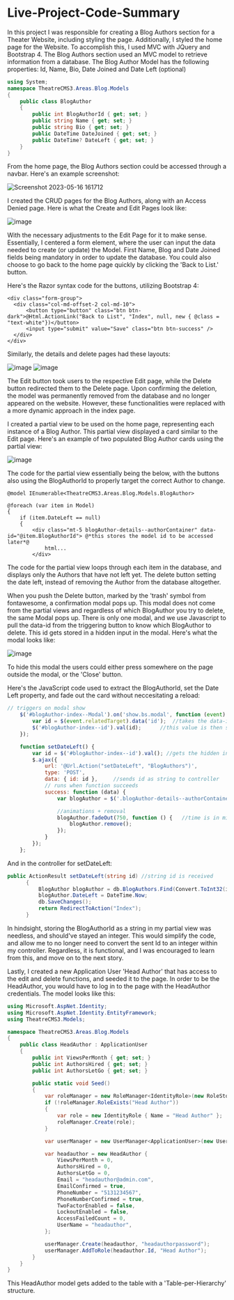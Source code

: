 # Live-Project-Code-Summary

In this project I was responsible for creating a Blog Authors section for a Theater Website, including styling the page. Additionally, I styled the home page for the Website. To accomplish this, I used MVC with JQuery and Bootstrap 4. The Blog Authors section used an MVC model to retrieve information from a database. The Blog Author Model has the following properties: Id, Name, Bio, Date Joined and Date Left (optional)
```csharp
using System;
namespace TheatreCMS3.Areas.Blog.Models
{
    public class BlogAuthor
    {
        public int BlogAuthorId { get; set; }
        public string Name { get; set; }
        public string Bio { get; set; }
        public DateTime DateJoined { get; set; }
        public DateTime? DateLeft { get; set; }
    }
}
```
From the home page, the Blog Authors section could be accessed through a navbar.
Here's an example screenshot:

![Screenshot 2023-05-16 161712](https://github.com/jordanritzie19/Live-Project-Code-Summary/assets/118029206/89789f33-75e5-4b3c-a608-81726ba92dd1)


I created the CRUD pages for the Blog Authors, along with an Access Denied page. Here is what the Create and Edit Pages look like: 

![image](https://github.com/jordanritzie19/Live-Project-Code-Summary/assets/118029206/711c37c4-62b8-4e57-9853-7ce8f503f059)

With the necessary adjustments to the Edit Page for it to make sense. Essentially, I centered a form element, where the user can input the data needed to create (or update) the Model. First Name, Blog and Date Joined fields being mandatory in order to update the database. You could also choose to go back to the home page quickly by  clicking the 'Back to List.' button.

Here's the Razor syntax code for the buttons, utilizing Bootstrap 4:
```razor
<div class="form-group">
  <div class="col-md-offset-2 col-md-10">
      <button type="button" class="btn btn-dark">@Html.ActionLink("Back to List", "Index", null, new { @class = "text-white"})</button>
      <input type="submit" value="Save" class="btn btn-success" />
  </div>
</div>
```

Similarly, the details and delete pages had these layouts:

![image](https://github.com/jordanritzie19/Live-Project-Code-Summary/assets/118029206/91a96a3e-eddc-471a-a81b-a64634ca068f)
![image](https://github.com/jordanritzie19/Live-Project-Code-Summary/assets/118029206/2b559315-c8f0-44b7-beed-e9a453b37fb5)

The Edit button took users to the respective Edit page, while the Delete button redirected them to the Delete page. Upon confirming the deletion, the model was permanently removed from the database and no longer appeared on the website. However, these functionalities were replaced with a more dynamic approach in the index page.

I created a partial view to be used on the home page, representing each instance of a Blog Author. This partial view displayed a card similar to the Edit page. Here's an example of two populated Blog Author cards using the partial view:

![image](https://github.com/jordanritzie19/Live-Project-Code-Summary/assets/118029206/81ea349a-22c5-4dde-af3a-9c27fa6b4c38)

The code for the partial view essentially being the below, with the buttons also using the BlogAuthorId to properly target the correct Author to change.
```razor
@model IEnumerable<TheatreCMS3.Areas.Blog.Models.BlogAuthor>

@foreach (var item in Model)
{
    if (item.DateLeft == null)
    {                                              
        <div class="mt-5 blogAuthor-details--authorContainer" data-id="@item.BlogAuthorId"> @*this stores the model id to be accessed later*@
            html...
        </div>
```

The code for the partial view loops through each item in the database, and displays only the Authors that have not left yet. The delete button setting the date left, instead of removing the Author from the database altogether.

When you push the Delete button, marked by the 'trash' symbol from fontawesome, a confirmation modal pops up. This modal does not come from the partial views and regardless of which BlogAuthor you try to delete, the same Modal pops up. There is only one modal, and we use Javascript to pull the data-id from the triggering button to know which BlogAuthor to delete. This id gets stored in a hidden input in the modal. Here's what the modal looks like:

![image](https://github.com/jordanritzie19/Live-Project-Code-Summary/assets/118029206/f59be5b1-2079-4ec9-8a02-cf807f602d79)

To hide this modal the users could either press somewhere on the page outside the modal, or the 'Close' button.

Here's the JavaScript code used to extract the BlogAuthorId, set the Date Left property, and fade out the card without neccesitating a reload:
```javascript
// triggers on modal show
    $('#blogAuthor-index--Modal').on('show.bs.modal', function (event) {
        var id = $(event.relatedTarget).data('id');  //takes the data-id of the triggering button
        $('#blogAuthor-index--id').val(id);      //this value is then set to the hidden input in modal
    });

    function setDateLeft() {
        var id = $('#blogAuthor-index--id').val(); //gets the hidden input
        $.ajax({
            url: '@Url.Action("setDateLeft", "BlogAuthors")',
            type: 'POST',
            data: { id: id },     //sends id as string to controller
            // runs when function succeeds
            success: function (data) {
                var blogAuthor = $('.blogAuthor-details--authorContainer[data-id="' + id + '"]');

                //animations + removal
                blogAuthor.fadeOut(750, function () {   //time is in milliseconds
                    blogAuthor.remove();
                });
            }
        });
    };
```

And in the controller for setDateLeft:
```csharp
public ActionResult setDateLeft(string id) //string id is received
      {
          BlogAuthor blogAuthor = db.BlogAuthors.Find(Convert.ToInt32(id)); //converts string to int, and finds the matching entity
          blogAuthor.DateLeft = DateTime.Now; 
          db.SaveChanges();
          return RedirectToAction("Index");
      }
```

In hindsight, storing the BlogAuthorId as a string in my partial view was needless, and should've stayed an integer. This would simplify the code, and allow me to no longer need to convert the sent Id to an integer within my controller. Regardless, it is functional, and I was encouraged to learn from this, and move on to the next story.

Lastly, I created a new Application User 'Head Author' that has access to the edit and delete functions, and seeded it to the page. In order to be the HeadAuthor, you would have to log in to the page with the HeadAuthor credentials. The model looks like this:

```csharp
using Microsoft.AspNet.Identity;
using Microsoft.AspNet.Identity.EntityFramework;
using TheatreCMS3.Models;

namespace TheatreCMS3.Areas.Blog.Models
{
    public class HeadAuthor : ApplicationUser
    {
        public int ViewsPerMonth { get; set; }
        public int AuthorsHired { get; set; }
        public int AuthorsLetGo { get; set; }

        public static void Seed()
        {            
            var roleManager = new RoleManager<IdentityRole>(new RoleStore<IdentityRole>(new ApplicationDbContext()));
            if (!roleManager.RoleExists("Head Author"))
            {
                var role = new IdentityRole { Name = "Head Author" };
                roleManager.Create(role);
            }

            var userManager = new UserManager<ApplicationUser>(new UserStore<ApplicationUser>(new ApplicationDbContext()));

            var headauthor = new HeadAuthor {
                ViewsPerMonth = 0,
                AuthorsHired = 0,
                AuthorsLetGo = 0,
                Email = "headauthor@admin.com",
                EmailConfirmed = true,
                PhoneNumber = "5131234567",
                PhoneNumberConfirmed = true,
                TwoFactorEnabled = false,
                LockoutEnabled = false,
                AccessFailedCount = 0,
                UserName = "headauthor",
            };

            userManager.Create(headauthor, "headauthorpassword");
            userManager.AddToRole(headauthor.Id, "Head Author");
        }
    }    
}
```

This HeadAuthor model gets added to the table with a 'Table-per-Hierarchy' structure. 
